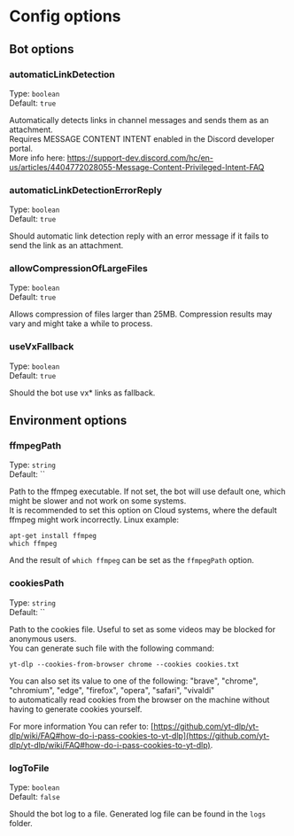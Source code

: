 # Config options

## Bot options

### automaticLinkDetection

Type: `boolean`<br>
Default: `true`

Automatically detects links in channel messages and sends them as an attachment.  
Requires MESSAGE CONTENT INTENT enabled in the Discord developer portal.  
More info here: https://support-dev.discord.com/hc/en-us/articles/4404772028055-Message-Content-Privileged-Intent-FAQ

### automaticLinkDetectionErrorReply

Type: `boolean`<br>
Default: `true`

Should automatic link detection reply with an error message if it fails to send the link as an attachment.

### allowCompressionOfLargeFiles

Type: `boolean`<br>
Default: `true`

Allows compression of files larger than 25MB. Compression results may vary and might take a while to process.

### useVxFallback

Type: `boolean`<br>
Default: `true`

Should the bot use vx* links as fallback.

## Environment options

### ffmpegPath

Type: `string`<br>
Default: ``

Path to the ffmpeg executable. If not set, the bot will use default one, which might be slower and not work on some systems.  
It is recommended to set this option on Cloud systems, where the default ffmpeg might work incorrectly. Linux example:   
```
apt-get install ffmpeg
which ffmpeg
```

And the result of `which ffmpeg` can be set as the `ffmpegPath` option.

### cookiesPath

Type: `string`<br>
Default: ``

Path to the cookies file. Useful to set as some videos may be blocked for anonymous users.  
You can generate such file with the following command:  
```
yt-dlp --cookies-from-browser chrome --cookies cookies.txt
```

You can also set its value to one of the following: "brave", "chrome", "chromium", "edge", "firefox", "opera", "safari", "vivaldi"  
to automatically read cookies from the browser on the machine without having to generate cookies yourself.  

For more information You can refer to: [https://github.com/yt-dlp/yt-dlp/wiki/FAQ#how-do-i-pass-cookies-to-yt-dlp](https://github.com/yt-dlp/yt-dlp/wiki/FAQ#how-do-i-pass-cookies-to-yt-dlp).

### logToFile

Type: `boolean`<br>
Default: `false`

Should the bot log to a file. Generated log file can be found in the `logs` folder.
